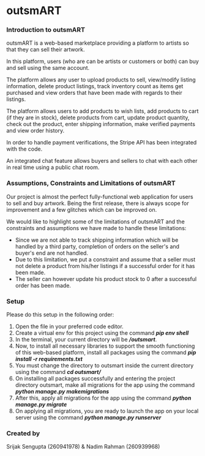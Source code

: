 # outsmART

### Introduction to outsmART

outsmART is a web-based marketplace providing a platform to artists so that they can sell their artwork.

In this platform, users (who are can be artists or customers or both) can buy and sell using the same account.

The platform allows any user to upload products to sell, view/modify listing information, delete product listings, track inventory count as items get purchased and view orders that have been made with regards to their listings.

The platform allows users to add products to wish lists, add products to cart (if they are in stock), delete products from cart, update product quantity, check out the product, enter shipping information, make verified payments and view order history.

In order to handle payment verifications, the Stripe API has been integrated with the code.

An integrated chat feature  allows buyers and sellers to chat with each other in real time using a public chat room.

### Assumptions, Constraints and Limitations of outsmART

Our project is almost the perfect fully-functional web application for users to sell and buy artwork. Being the first release, there is always scope for improvement and a few glitches which can be improved on. 

We would like to highlight some of the limitations of outsmART and the constraints and assumptions we have made to handle these limitations:
- Since we are not able to track shipping information which will be handled by a third party, completion of orders on the seller's and buyer's end are not handled.
- Due to this limitation, we put a constraint and assume that a seller must not delete a product from his/her listings if a successful order for it has been made.
- The seller can however update his product stock to 0 after a successful order has been made. 

### Setup

Please do this setup in the following order:

1.	Open the file in your preferred code editor.
2.	Create a virtual env for this project using the command ***pip env shell***
3.	In the terminal, your current directory will be ***/outsmart***.
4.	Now, to install all necessary libraries to support the smooth functioning of this web-based platform, install all packages using the command ***pip install -r requirements.txt***
5.  You must change the directory to outsmart inside the current directory using the command ***cd outsmart/***
6.  On installing all packages successfully and entering the project directory outsmart, make all migrations for the app using the command ***python manage.py makemigrations***
7.	After this, apply all migrations for the app using the command ***python manage.py migrate***
8.	On applying all migrations, you are ready to launch the app on your local server using the command ***python manage.py runserver***

### Created by

Srijak Sengupta (260941978) & Nadim Rahman (260939968)